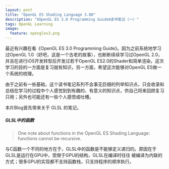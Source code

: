 ```yaml
---
layout: post
title: "OpenGL ES Shading Language 3.00"
description: "《OpenGL ES 3.0 Programming Guide》读书笔记（一）"
tags: OpenGL Learning
image:
  feature: opengles3.png
---
```


最近有兴趣在看《OpenGL ES 3.0 Programming Guide》。因为之前系统地学习过OpenGL 1.0（好吧，这是一个古老的故事），也断断续续学习过OpenGL 2.0，并且在进行iOS开发转型后开发过若干OpenGL ES2.0的Shader和简单渲染。这次学习的目的一方面是复习就有知识，另一方面，希望这次能够对OpenGL ES做一个系统的梳理。

由于之前有一些基础，这个读书笔记系列不会事无巨细的列举知识点，只会收录和总结在学习的过程中个人感觉到到有趣的、有意义的知识点，供自己将来回顾复习只用；另外也可能还有一些个人感悟或吐槽。

本片Blog首先带来关于 GLSL 的笔记。

<!-- brief-remark -->

##### GLSL中的函数

> One note about functions in the OpenGL ES Shading Language: functions cannot be recursive.

与C函数一个不同的地方在于，GLSL中的函数是不能够定义递归的。原因在于GLSL是运行在GPU中，受限于GPU的结构，GLSL在编译时往往
被编译为内联的方式；很多GPU的实现都不支持函数栈，只支持程序的顺序执行。
